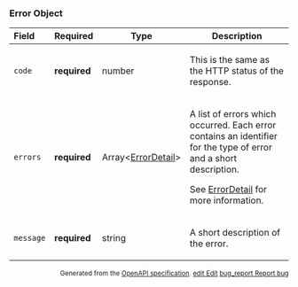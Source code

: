 <!--- This is a generated file, do not edit! -->
<!--- [START maps_http_schema_errorobject] -->
<h3 class="schema-object" id="ErrorObject">Error Object</h3>

| Field     | Required     | Type                                                   | Description                                                                                                                                                                                                                             |
| :-------- | ------------ | ------------------------------------------------------ | --------------------------------------------------------------------------------------------------------------------------------------------------------------------------------------------------------------------------------------- |
| `code`    | **required** | number                                                 | <div class="nonref-property-description"><p>This is the same as the HTTP status of the response.</p></div>                                                                                                                              |
| `errors`  | **required** | Array&lt;[ErrorDetail](#ErrorDetail "ErrorDetail")&gt; | <div class="ref-property-description"><p>A list of errors which occurred. Each error contains an identifier for the type of error and a short description.</p><p>See <a href="#ErrorDetail">ErrorDetail</a> for more information.</div> |
| `message` | **required** | string                                                 | <div class="nonref-property-description"><p>A short description of the error.</p></div>                                                                                                                                                 |

<p style="text-align: right; font-size: smaller;">Generated from the <a class="gc-analytics-event" data-category="GMP" data-label="openapi-github" href="https://github.com/googlemaps/openapi-specification" title="Google Maps Platform OpenAPI Specification" class="external">OpenAPI specification</a>.
 <a class="gc-analytics-event" data-category="GMP" data-label="openapi-github" href="https://github.com/googlemaps/openapi-specification/blob/main/specification/schema" title="Edit on GitHub"><span class="material-icons">edit</span> Edit</a>
 <a class="gc-analytics-event" data-category="GMP" data-label="openapi-github" href="https://github.com/googlemaps/openapi-specification/issues/new?assignees=&labels=type%3A+bug%2C+triage+me&template=bug_report.md&title=[schema] Bug - ErrorObject" title="File bug for schema on GitHub"><span class="material-icons">bug_report</span> Report bug</a>
</p>

<!--- [END maps_http_schema_errorobject] -->
